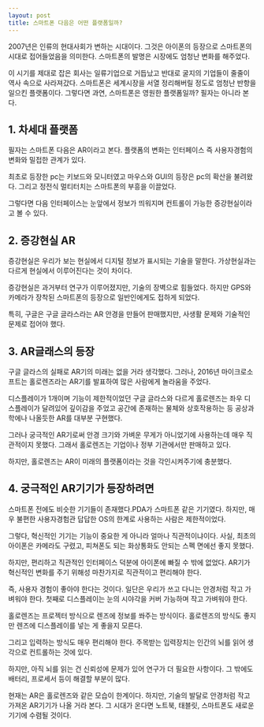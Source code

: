 ```yaml
---
layout: post
title: 스마트폰 다음은 어떤 플랫폼일까?
---
```


2007년은 인류의 현대사회가 변하는 시대이다. 그것은 아이폰의 등장으로 스마트폰의 시대로 접어들었음을 의미한다.
스마트폰의 발명은 시장에도 엄청난 변화를 해주었다.

이 시기를 제대로 잡은 회사는 일류기업으로 거듭났고 반대로 굴지의 기업들이 줄줄이 역사 속으로 사라져갔다.
스마트폰은 세계시장을 서열 정리해버릴 정도로 엄청난 반항을 일으킨 플랫폼이다.
그렇다면 과연, 스마트폰은 영원한 플랫폼일까? 필자는 아니라 본다.




<h2>1. 차세대 플랫폼</h2>
필자는 스마트폰 다음은 AR이라고 본다.
플랫폼의 변화는 인터페이스 즉 사용자경험의 변화와 밀접한 관계가 있다.

최초로 등장한 pc는 키보드와 모니터였고 마우스와 GUI의 등장은 pc의 확산을 불려왔다.
그리고 정전식 멀티터치는 스마트폰의 부흥을 이끌었다.

그렇다면 다음 인터페이스는 눈앞에서 정보가 띄워지며 컨트롤이 가능한 증강현실이라고 볼 수 있다.  




<h2>2. 증강현실 AR</h2>
증강현실은 우리가 보는 현실에서 디지털 정보가 표시되는 기술을 말한다.
가상현실과는 다르게 현실에서 이루어진다는 것이 차이다.

증강현실은 과거부터 연구가 이루어졌지만, 기술의 장벽으로 힘들었다.
하지만 GPS와 카메라가 장착된 스마트폰의 등장으로 일반인에게도 접하게 되었다.

특히, 구글은 구글 글라스라는 AR 안경을 만들어 판매했지만, 사생활 문제와 기술적인 문제로 접어야 했다.




<h2>3. AR글래스의 등장</h2>
구글 글라스의 실패로 AR기의 미래는 없을 거라 생각했다.
그러나, 2016년 마이크로소프트는 홀로렌즈라는 AR기를 발표하여 많은 사람에게 놀라움을 주었다.

디스플레이가 1개이며 기능이 제한적이었던 구글 글라스와 다르게 홀로렌즈는 좌우 디스플레이가 달려있어 깊이감을 주었고 공간에 존재하는 물체와 상호작용하는 등 공상과학에나 나올듯한 AR를 대부분 구현했다.

그러나 궁극적인 AR기로써 안경 크기와 가벼운 무게가 아니었기에 사용하는데 매우 직관적이지 못했다.
그래서 홀로렌즈는 기업이나 정부 기관에서만 판매하고 있다.

하지만, 홀로렌즈는 AR이 미래의 플랫폼이라는 것을 각인시켜주기에 충분했다.



<h2>4. 궁극적인 AR기기가 등장하려면</h2>
스마트폰 전에도 비슷한 기기들이 존재했다.PDA가 스마트폰 같은 기기였다.
하지만, 매우 불편한 사용자경험관 답답한 OS의 한계로 사용하는 사람은 제한적이었다.

그렇다, 혁신적인 기기는 기능이 중요한 게 아니라 얼마나 직관적이냐이다.
사실, 최초의 아이폰은 카메라도 구렸고, 피쳐폰도 되는 화상통화도 안되는 스펙 면에선 좋지 못했다.

하지만, 편리하고 직관적인 인터페이스 덕분에 아이폰에 빠질 수 밖에 없었다.
AR기가 혁신적인 변화를 주기 위해성 마찬가지로 직관적이고 편리해야 한다.

즉, 사용자 경험이 좋아야 한다는 것이다. 일단은 우리가 쓰고 다니는 안경처럼 작고 가벼워야 한다.
첫째로 디스플레이는 눈의 시야각을 커버 가능하며 작고 가벼워야 한다.

홀로렌즈는 프로젝터 방식으로 렌즈에 정보를 쏴주는 방식이다.
홀로렌즈의 방식도 좋지만 렌즈에 디스플레이를 넣는 게 좋을지 모른다.

그리고 입력하는 방식도 매우 편리해야 한다.
주목받는 입력장치는 인간의 뇌를 읽어 생각으로 컨트롤하는 것에 있다.

하지만, 아직 뇌를 읽는 건 신뢰성에 문제가 있어 연구가 더 필요한 사항이다.
그 밖에도 배터리, 프로세서 등이 해결할 부분이 많다.

현재는 AR은 홀로렌즈와 같은 모습이 한계이다.
하지만, 기술의 발달로 안경처럼 작고 가져온 AR기기가 나올 거라 본다.
그 시대가 온다면 노트북, 태블릿, 스마트폰도 새로운 기기에 수렴될 것이다.